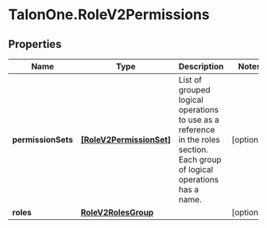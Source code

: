 # TalonOne.RoleV2Permissions

## Properties

Name | Type | Description | Notes
------------ | ------------- | ------------- | -------------
**permissionSets** | [**[RoleV2PermissionSet]**](RoleV2PermissionSet.md) | List of grouped logical operations to use as a reference in the roles section. Each group of logical operations has a name. | [optional] 
**roles** | [**RoleV2RolesGroup**](RoleV2RolesGroup.md) |  | [optional] 


